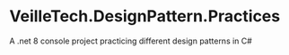# VeilleTech.DesignPattern.Practices

A .net 8 console project practicing different design patterns in C#
